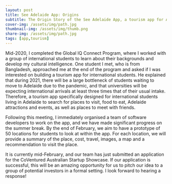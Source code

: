 ```yaml
---
layout: post
title: See Adelaide App: Origins
subtitle: The Origin Story of the See Adelaide App, a tourism app for Adelaide international students
cover-img: /assets/img/path.jpg
thumbnail-img: /assets/img/thumb.png
share-img: /assets/img/path.jpg
tags: [app,tourism]
---
```


Mid-2020, I completed the Global IQ Connect Program, where I worked with a group of international students to learn about their backgrounds and develop my cultural intelligence. One student I met, who is from Bangladesh, approached me at the end of the program and asked if I was interested on building a tourism app for international students. He explained that during 2021, there will be a large bottleneck of students waiting to move to Adelaide due to the pandemic, and that universities will be expecting international arrivals at least three times that of their usual intake. Therefore, a tourism app specifically designed for international students living in Adelaide to search for places to visit, food to eat, Adelaide attractions and events, as well as places to meet with friends.

Following this meeting, I immediately organised a team of software developers to work on the app, and we have made significant progress on the summer break. By the end of February, we aim to have a prototype of 50 locations for students to look at within the app. For each location, we will provide a summary of the place, cost, travel, images, a map and a recommendation to visit the place.

It is currently mid-February, and our team has just submitted an application for the CoVentured Australian Startup Showcase. If our application is successful, this will be an amazing opportunity for us to pitch our idea to a group of potential investors in a formal setting. I look forward to hearing a response!
